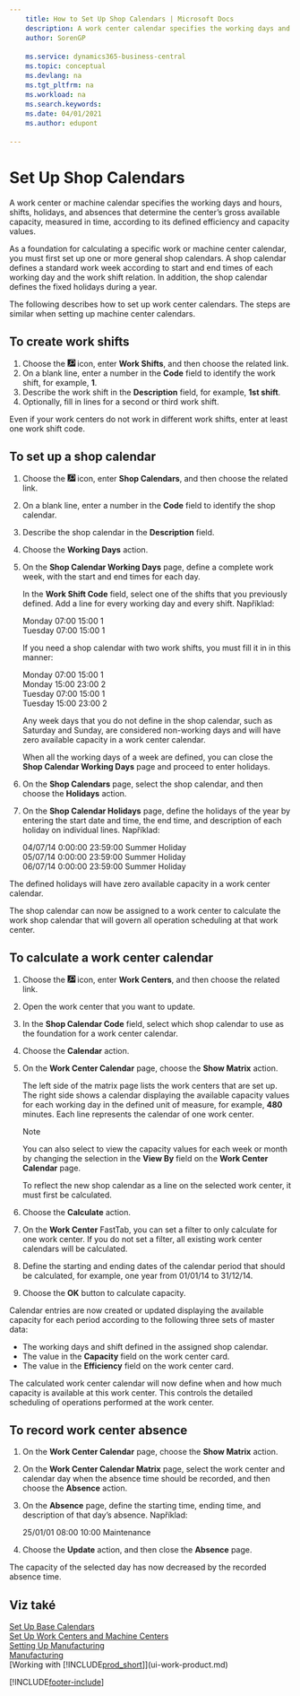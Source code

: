 ```yaml
---
    title: How to Set Up Shop Calendars | Microsoft Docs
    description: A work center calendar specifies the working days and hours, shifts, holidays, and absences that determine the work center’s gross available capacity, measured in time, according to its defined efficiency and capacity values. Creating and enabling a work center calendar involves several preparatory tasks.
    author: SorenGP

    ms.service: dynamics365-business-central
    ms.topic: conceptual
    ms.devlang: na
    ms.tgt_pltfrm: na
    ms.workload: na
    ms.search.keywords:
    ms.date: 04/01/2021
    ms.author: edupont

---
```

# Set Up Shop Calendars
A work center or machine calendar specifies the working days and hours, shifts, holidays, and absences that determine the center’s gross available capacity, measured in time, according to its defined efficiency and capacity values.

As a foundation for calculating a specific work or machine center calendar, you must first set up one or more general shop calendars. A shop calendar defines a standard work week according to start and end times of each working day and the work shift relation. In addition, the shop calendar defines the fixed holidays during a year.

The following describes how to set up work center calendars. The steps are similar when setting up machine center calendars.

## To create work shifts
1. Choose the ![Lightbulb that opens the Tell Me feature](media/ui-search/search_small.png "Tell me what you want to do") icon, enter **Work Shifts**, and then choose the related link.
2. On a blank line, enter a number in the **Code** field to identify the work shift, for example, **1**.
3. Describe the work shift in the **Description** field, for example, **1st shift**.
4. Optionally, fill in lines for a second or third work shift.

Even if your work centers do not work in different work shifts, enter at least one work shift code.

## To set up a shop calendar
1. Choose the ![Lightbulb that opens the Tell Me feature](media/ui-search/search_small.png "Tell me what you want to do") icon, enter **Shop Calendars**, and then choose the related link.
2. On a blank line, enter a number in the **Code** field to identify the shop calendar.
3. Describe the shop calendar in the **Description** field.
4. Choose the **Working Days** action.
5. On the **Shop Calendar Working Days** page, define a complete work week, with the start and end times for each day.

   In the **Work Shift Code** field, select one of the shifts that you previously defined. Add a line for every working day and every shift. Například:

   Monday  07:00 15:00 1   
   Tuesday 07:00 15:00 1

   If you need a shop calendar with two work shifts, you must fill it in in this manner:

   Monday 07:00 15:00 1   
   Monday 15:00 23:00 2  
   Tuesday 07:00 15:00 1  
   Tuesday 15:00 23:00 2

   Any week days that you do not define in the shop calendar, such as Saturday and Sunday, are considered non-working days and will have zero available capacity in a work center calendar.

   When all the working days of a week are defined, you can close the **Shop Calendar Working Days** page and proceed to enter holidays.

6. On the **Shop Calendars** page, select the shop calendar, and then choose the **Holidays** action.
7. On the **Shop Calendar Holidays** page, define the holidays of the year by entering the start date and time, the end time, and description of each holiday on individual lines. Například:

   04/07/14 0:00:00 23:59:00 Summer Holiday  
   05/07/14 0:00:00 23:59:00 Summer Holiday  
   06/07/14 0:00:00 23:59:00 Summer Holiday

The defined holidays will have zero available capacity in a work center calendar.

The shop calendar can now be assigned to a work center to calculate the work shop calendar that will govern all operation scheduling at that work center.

## To calculate a work center calendar

1. Choose the ![Lightbulb that opens the Tell Me feature](media/ui-search/search_small.png "Tell me what you want to do") icon, enter **Work Centers**, and then choose the related link.
2. Open the work center that you want to update.
3. In the **Shop Calendar Code** field, select which shop calendar to use as the foundation for a work center calendar.
4. Choose the **Calendar** action.
5. On the **Work Center Calendar** page, choose the **Show Matrix** action.

   The left side of the matrix page lists the work centers that are set up. The right side shows a calendar displaying the available capacity values for each working day in the defined unit of measure, for example, **480** minutes. Each line represents the calendar of one work center.

   > [!NOTE]  
   > You can also select to view the capacity values for each week or month by changing the selection in the **View By** field on the **Work Center Calendar** page.

   To reflect the new shop calendar as a line on the selected work center, it must first be calculated.

6. Choose the **Calculate** action.
7. On the **Work Center** FastTab, you can set a filter to only calculate for one work center. If you do not set a filter, all existing work center calendars will be calculated.
8. Define the starting and ending dates of the calendar period that should be calculated, for example, one year from 01/01/14 to 31/12/14.
9. Choose the **OK** button to calculate capacity.

Calendar entries are now created or updated displaying the available capacity for each period according to the following three sets of master data:

- The working days and shift defined in the assigned shop calendar.
- The value in the **Capacity** field on the work center card.
- The value in the **Efficiency** field on the work center card.

The calculated work center calendar will now define when and how much capacity is available at this work center. This controls the detailed scheduling of operations performed at the work center.

## To record work center absence
1. On the **Work Center Calendar** page, choose the **Show Matrix** action.
2. On the **Work Center Calendar Matrix** page, select the work center and calendar day when the absence time should be recorded, and then choose the **Absence** action.
3. On the **Absence** page, define the starting time, ending time, and description of that day’s absence. Například:

   25/01/01 08:00 10:00 Maintenance

4. Choose the **Update** action, and then close the **Absence** page.

The capacity of the selected day has now decreased by the recorded absence time.

## Viz také
[Set Up Base Calendars](across-how-to-assign-base-calendars.md)  
[Set Up Work Centers and Machine Centers](production-how-to-set-up-work-and-machine-centers.md)  
[Setting Up Manufacturing](production-configure-production-processes.md)  
[Manufacturing](production-manage-manufacturing.md)  
[Working with [!INCLUDE[prod_short](includes/prod_short.md)]](ui-work-product.md)


[!INCLUDE[footer-include](includes/footer-banner.md)]